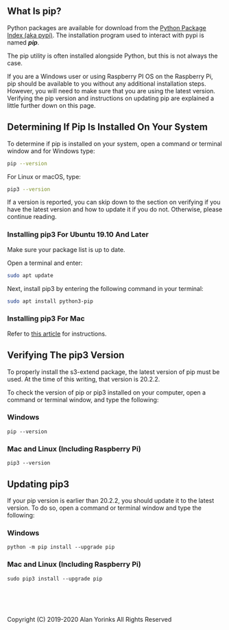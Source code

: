 ## What Is pip?

Python packages are available for download from the [Python Package Index (aka pypi)](https://pypi.org/).
The installation program used to interact with pypi is named ***pip***.

The pip utility is often installed alongside Python, but this is not always the case.

If you are a Windows user or using Raspberry PI OS on the Raspberry Pi, 
pip should be available to you without any additional installation steps. 
However, you will need to make sure that you are using the latest version. 
Verifying the pip version and instructions on updating pip are explained a little further down on this page.

## Determining If Pip Is Installed On Your System

To determine if pip is installed on your system, 
open a command or terminal window and for Windows type:

```bash
pip --version
```

For Linux or macOS, type:
```bash
pip3 --version
```

If a version is reported, you can skip down to the section on verifying
if you have the latest version and how to update it if you do not. Otherwise,
please continue reading.

### Installing pip3 For Ubuntu 19.10 And Later

Make sure your package list is up to date. 

Open a terminal and enter:

```bash
sudo apt update
```
   
Next, install pip3 by entering the following command in your terminal:

``` bash
sudo apt install python3-pip
```

### Installing pip3 For Mac
Refer to [this article](https://evansdianga.com/install-pip-osx/) for
instructions.

## Verifying The pip3 Version
To properly install the s3-extend package, the latest version of pip
must be used. At the time of this writing, that version is 20.2.2.

To check the version of pip or pip3 installed on your computer, open a command or
terminal window, and type the following:

### Windows

```
pip --version
```

### Mac and Linux (Including Raspberry Pi)

```
pip3 --version
```

## Updating pip3
 
If your pip version is earlier than 20.2.2, you should update it to
the latest version. To do so, open a command or terminal window and type the
following:

### Windows

```
python -m pip install --upgrade pip
```

### Mac and Linux (Including Raspberry Pi)

```
sudo pip3 install --upgrade pip
```
<br>
<br>
<br>


Copyright (C) 2019-2020 Alan Yorinks All Rights Reserved

